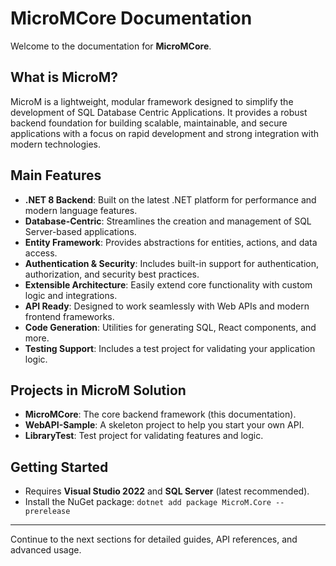 # MicroMCore Documentation

Welcome to the documentation for **MicroMCore**.

## What is MicroM?

MicroM is a lightweight, modular framework designed to simplify the development of SQL Database Centric Applications. It provides a robust backend foundation for building scalable, maintainable, and secure applications with a focus on rapid development and strong integration with modern technologies.

## Main Features

- **.NET 8 Backend**: Built on the latest .NET platform for performance and modern language features.
- **Database-Centric**: Streamlines the creation and management of SQL Server-based applications.
- **Entity Framework**: Provides abstractions for entities, actions, and data access.
- **Authentication & Security**: Includes built-in support for authentication, authorization, and security best practices.
- **Extensible Architecture**: Easily extend core functionality with custom logic and integrations.
- **API Ready**: Designed to work seamlessly with Web APIs and modern frontend frameworks.
- **Code Generation**: Utilities for generating SQL, React components, and more.
- **Testing Support**: Includes a test project for validating your application logic.

## Projects in MicroM Solution

- **MicroMCore**: The core backend framework (this documentation).
- **WebAPI-Sample**: A skeleton project to help you start your own API.
- **LibraryTest**: Test project for validating features and logic.

## Getting Started

- Requires **Visual Studio 2022** and **SQL Server** (latest recommended).
- Install the NuGet package: `dotnet add package MicroM.Core --prerelease`

---

Continue to the next sections for detailed guides, API references, and advanced usage.
